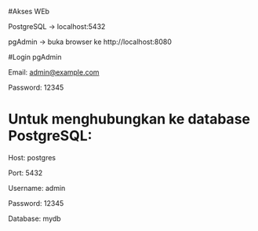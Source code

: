 #Akses WEb

PostgreSQL → localhost:5432

pgAdmin → buka browser ke http://localhost:8080


#Login pgAdmin

Email: admin@example.com

Password: 12345


# Untuk menghubungkan ke database PostgreSQL:

Host: postgres

Port: 5432

Username: admin

Password: 12345

Database: mydb
